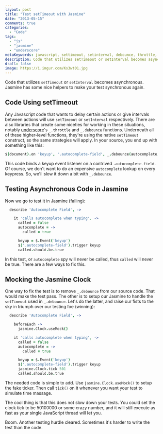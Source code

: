 ```yaml
---
layout: post
title: "Test setTimeout with Jasmine"
date: "2013-05-15"
comments: true
categories:
  - "Code"
tags:
  - "js"
  - "jasmine"
  - "underscore"
metaKeywords: javascript, settimeout, setinterval, debounce, throttle, underscore, test, jasmine, mock, clock
description: Code that utilizes setTimeout or setInterval becomes asynchronous.  Jasmine has some nice helpers to make your test synchronous again.
draft: false
image: https://i.imgur.com/Ks3wt01.jpg
---
```


Code that utilizes `setTimeout` or `setInterval` becomes asynchronous.  Jasmine has some nice helpers to make your test synchronous again.

<!--more-->

## Code Using setTimeout

Any Javascript code that wants to delay certain actions or give intervals between actions will use `setTimeout` or `setInterval` respectively.  There are also libraries that create some niceties for working in these situations, notably [underscore](http://underscorejs.org)'s `_.throttle` and `_.debounce` functions.  Underneath all of these higher-level functions, they're using the native `setTimeout` construct, so the same strategies will apply.  In your source, you end up with something like this:

```coffeescript
$(document).on 'keyup', '.autocomplete-field', _.debounce(autocomplete, 500)
```

This code binds a keyup event listener on a contrived `.autocomplete-field`.  Of course, we don't want to do an expensive `autocomplete` lookup on every keypress.  So, we'll slow it down a bit with `_.debounce`.

## Testing Asynchronous Code in Jasmine

Now we go to test it in Jasmine (failing):

```coffeescript
  describe 'Autocomplete Field', ->

    it 'calls autocomplete when typing', ->
      called = false
      autocomplete = ->
        called = true

      keyup = $.Event('keyup')
      $('.autocomplete-field').trigger keyup
      called.should.be.true
```

In this test, or `autocomplete` spy will never be called, thus `called` will never be true.  There are a few ways to fix this.

## Mocking the Jasmine Clock

One way to fix the test is to remove `_.debounce` from our source code.  That would make the test pass.  The other is to setup our Jasmine to handle the `setTimeout` used in `_.debounce`.  Let's do the latter, and raise our fists to the sky in triumph over our testing foe (winning):

```coffeescript
  describe 'Autocomplete Field', ->

    beforeEach ->
      jasmine.Clock.useMock()

    it 'calls autocomplete when typing', ->
      called = false
      autocomplete = ->
        called = true

      keyup = $.Event('keyup')
      $('.autocomplete-field').trigger keyup
      jasmine.Clock.tick 501
      called.should.be.true
```

The needed code is simple to add.  Use `jasmine.Clock.useMock()` to setup the fake ticker.  Then call `tick()` on it whenever you want your test to simulate time massage.

The cool thing is that this does not slow down your tests.  You could set the clock tick to be 50100000 or some crazy number, and it will still execute as fast as your single JavaScript thread will let you.

Boom.  Another testing hurdle cleared.  Sometimes it's harder to write the test than the code.
